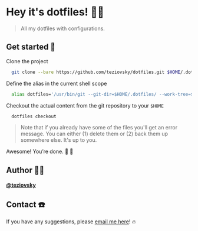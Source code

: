 # Hey it's dotfiles! 🖖🏼

> All my dotfiles with configurations.

## Get started 🏁

Clone the project

```bash
  git clone --bare https://github.com/teziovsky/dotfiles.git $HOME/.dotfiles
```

Define the alias in the current shell scope

```bash
  alias dotfiles='/usr/bin/git --git-dir=$HOME/.dotfiles/ --work-tree=$HOME'
```

Checkout the actual content from the git repository to your `$HOME`

```bash
  dotfiles checkout
```

> Note that if you already have some of the files you'll get an error message. You can either (1) delete them or (2) back them up somewhere else. It's up to you.

Awesome! You’re done. 🎊 🥳

## Author 🙎🏼‍

#### [@teziovsky](https://www.github.com/teziovsky)

## Contact ☎️

If you have any suggestions, please [email me here](mailto:jakub.soboczynski@icloud.com)! 🔥
